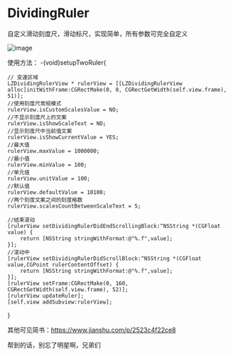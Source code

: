 
# DividingRuler
自定义滑动刻度尺，滑动标尺，实现简单，所有参数可完全自定义


![image](https://upload-images.jianshu.io/upload_images/2572565-3f1f118418af1de0.gif?imageMogr2/auto-orient/strip%7CimageView2/2/w/261/format/webp)

使用方法：
 -(void)setupTwoRuler{
    
    // 变速区域
    LZDividingRulerView * rulerView = [[LZDividingRulerView alloc]initWithFrame:CGRectMake(0, 0, CGRectGetWidth(self.view.frame), 51)];
    //使用刻度尺常规模式
    rulerView.isCustomScalesValue = NO;
    //不显示刻度尺上的文案
    rulerView.isShowScaleText = NO;
    //显示刻度尺中当前值文案
    rulerView.isShowCurrentValue = YES;
    //最大值
    rulerView.maxValue = 1000000;
    //最小值
    rulerView.minValue = 100;
    //单元值
    rulerView.unitValue = 100;
    //默认值
    rulerView.defaultValue = 10100;
    //两个刻度文案之间的刻度格数
    rulerView.scalesCountBetweenScaleText = 5;
    
    //结束滚动
    [rulerView setDividingRulerDidEndScrollingBlock:^NSString *(CGFloat value) {
        return [NSString stringWithFormat:@"%.f",value];
    }];
    //滚动中
    [rulerView setDividingRulerDidScrollBlock:^NSString *(CGFloat value,CGPoint rulerContentOffset) {
        return [NSString stringWithFormat:@"%.f",value];
    }];
    [rulerView setFrame:CGRectMake(0, 160, CGRectGetWidth(self.view.frame), 52)];
    [rulerView updateRuler];
    [self.view addSubview:rulerView];
}

其他可见简书：https://www.jianshu.com/p/2523c4f22ce8

帮到的话，别忘了明星啊，兄弟们


